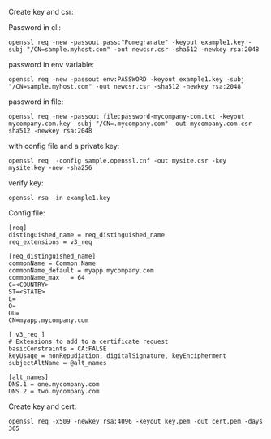 
Create key and csr:

Password in cli:

    openssl req -new -passout pass:"Pomegranate" -keyout example1.key -subj "/CN=sample.myhost.com" -out newcsr.csr -sha512 -newkey rsa:2048

password in env variable:

    openssl req -new -passout env:PASSWORD -keyout example1.key -subj "/CN=sample.myhost.com" -out newcsr.csr -sha512 -newkey rsa:2048

password in file:

    openssl req -new -passout file:password-mycompany-com.txt -keyout mycompany.com.key -subj "/CN=.mycompany.com" -out mycompany.com.csr -sha512 -newkey rsa:2048

with config file and a private key:

    openssl req  -config sample.openssl.cnf -out mysite.csr -key mysite.key -new -sha256

verify key:

    openssl rsa -in example1.key

Config file:

    [req]
    distinguished_name = req_distinguished_name
    req_extensions = v3_req

    [req_distinguished_name]
    commonName = Common Name
    commonName_default = myapp.mycompany.com
    commonName_max   = 64
    C=<COUNTRY>
    ST=<STATE>
    L=
    O=
    OU=
    CN=myapp.mycompany.com

    [ v3_req ]
    # Extensions to add to a certificate request
    basicConstraints = CA:FALSE
    keyUsage = nonRepudiation, digitalSignature, keyEncipherment
    subjectAltName = @alt_names

    [alt_names]
    DNS.1 = one.mycompany.com
    DNS.2 = two.mycompany.com

Create key and cert:

    openssl req -x509 -newkey rsa:4096 -keyout key.pem -out cert.pem -days 365
